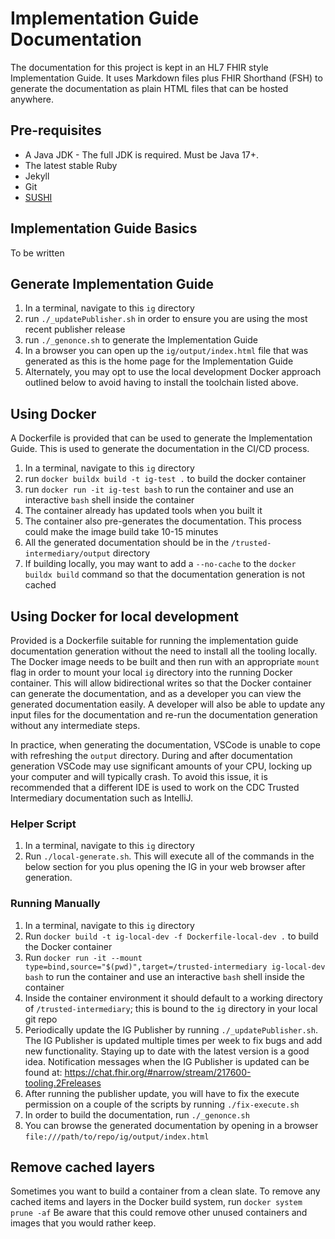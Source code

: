 # Implementation Guide Documentation

The documentation for this project is kept in an HL7 FHIR style Implementation Guide.  It uses Markdown files plus FHIR Shorthand (FSH) to generate the documentation as plain HTML files that can be hosted anywhere.

## Pre-requisites

- A Java JDK - The full JDK is required.  Must be Java 17+.
- The latest stable Ruby
- Jekyll
- Git
- [SUSHI](https://fshschool.org/docs/sushi/installation/)

## Implementation Guide Basics

To be written

## Generate Implementation Guide

1. In a terminal, navigate to this `ig` directory
2. run `./_updatePublisher.sh` in order to ensure you are using the most recent publisher release
3. run `./_genonce.sh` to generate the Implementation Guide
4. In a browser you can open up the `ig/output/index.html` file that was generated as this is the home page for the Implementation Guide
5. Alternately, you may opt to use the local development Docker approach outlined below to avoid having to install the toolchain listed above.

## Using Docker

A Dockerfile is provided that can be used to generate the Implementation Guide.  This is used to generate the documentation in the CI/CD process.

1. In a terminal, navigate to this `ig` directory
2. run `docker buildx build -t ig-test .` to build the docker container
3. run `docker run -it ig-test bash` to run the container and use an interactive `bash` shell inside the container
4. The container already has updated tools when you built it
5. The container also pre-generates the documentation.  This process could make the image build take 10-15 minutes
6. All the generated documentation should be in the `/trusted-intermediary/output` directory
7. If building locally, you may want to add a `--no-cache` to the `docker buildx build` command so that the documentation generation is not cached

## Using Docker for local development

Provided is a Dockerfile suitable for running the implementation guide documentation generation without the need to install all the tooling locally.
The Docker image needs to be built and then run with an appropriate `mount` flag in order to mount your local `ig` directory into the running Docker container.
This will allow bidirectional writes so that the Docker container can generate the documentation, and as a developer you can view the generated documentation easily.
A developer will also be able to update any input files for the documentation and re-run the documentation generation without any intermediate steps.

In practice, when generating the documentation, VSCode is unable to cope with refreshing the `output` directory.  During and after documentation generation
VSCode may use significant amounts of your CPU, locking up your computer and will typically crash.  To avoid this issue, it is recommended that a different
IDE is used to work on the CDC Trusted Intermediary documentation such as IntelliJ.

### Helper Script

1. In a terminal, navigate to this `ig` directory
2. Run `./local-generate.sh`.  This will execute all of the commands in the below section for you plus opening the IG in your web browser after generation.

### Running Manually

1. In a terminal, navigate to this `ig` directory
2. Run `docker build -t ig-local-dev -f Dockerfile-local-dev .` to build the Docker container
3. Run `docker run -it --mount type=bind,source="$(pwd)",target=/trusted-intermediary ig-local-dev bash` to run the container and use an interactive `bash` shell inside the container
4. Inside the container environment it should default to a working directory of `/trusted-intermediary`; this is bound to the `ig` directory in your local git repo
5. Periodically update the IG Publisher by running `./_updatePublisher.sh`.  The IG Publisher is updated multiple times per week to fix bugs and add new functionality.  Staying up to date with the latest version is a good idea. Notification messages when the IG Publisher is updated can be found at: https://chat.fhir.org/#narrow/stream/217600-tooling.2Freleases
6. After running the publisher update, you will have to fix the execute permission on a couple of the scripts by running `./fix-execute.sh`
7. In order to build the documentation, run `./_genonce.sh`
8. You can browse the generated documentation by opening in a browser `file:///path/to/repo/ig/output/index.html`

## Remove cached layers

Sometimes you want to build a container from a clean slate.  To remove any cached items and layers in the Docker build system, run `docker system prune -af`
Be aware that this could remove other unused containers and images that you would rather keep.
